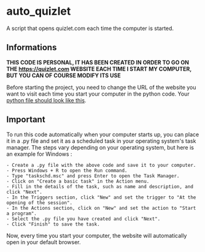 # auto_quizlet
A script that opens quizlet.com each time the computer is started.

## Informations
**THIS CODE IS PERSONAL, IT HAS BEEN CREATED IN ORDER TO GO ON THE https://quizlet.com WEBSITE EACH TIME I START MY COMPUTER, BUT YOU CAN OF COURSE MODIFY ITS USE**

Before starting the project, you need to change the URL of the website you want to visit each time you start your computer in the python code.
Your [python file should look like this](https://user-images.githubusercontent.com/96443442/215823096-26eb7b56-dc43-44b1-a54d-089e9d8e9593.png).

## Important

To run this code automatically when your computer starts up, you can place it in a .py file and set it as a scheduled task in your operating system's task manager. The steps vary depending on your operating system, but here is an example for Windows :

    - Create a .py file with the above code and save it to your computer.
    - Press Windows + R to open the Run command.
    - Type "taskschd.msc" and press Enter to open the Task Manager.
    - Click on "Create a basic task" in the Action menu.
    - Fill in the details of the task, such as name and description, and click "Next".
    - In the Triggers section, click "New" and set the trigger to "At the opening of the session".
    - In the Actions section, click on "New" and set the action to "Start a program".
    - Select the .py file you have created and click "Next".
    - Click "Finish" to save the task.

Now, every time you start your computer, the website will automatically open in your default browser.
